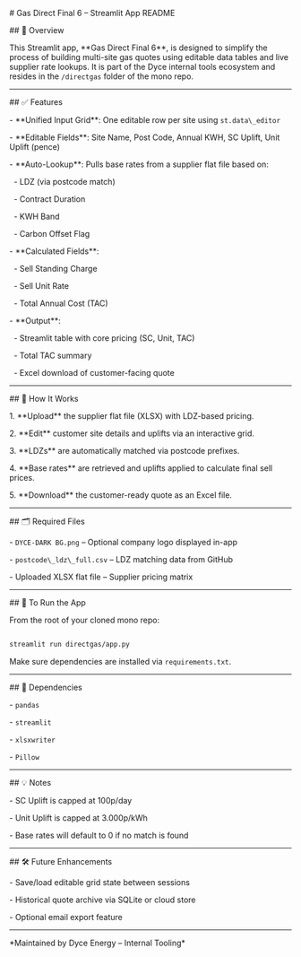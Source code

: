 \# Gas Direct Final 6 – Streamlit App README



\## 📌 Overview

This Streamlit app, \*\*Gas Direct Final 6\*\*, is designed to simplify the process of building multi-site gas quotes using editable data tables and live supplier rate lookups. It is part of the Dyce internal tools ecosystem and resides in the `/directgas` folder of the mono repo.



---



\## ✅ Features

\- \*\*Unified Input Grid\*\*: One editable row per site using `st.data\_editor`

\- \*\*Editable Fields\*\*: Site Name, Post Code, Annual KWH, SC Uplift, Unit Uplift (pence)

\- \*\*Auto-Lookup\*\*: Pulls base rates from a supplier flat file based on:

&nbsp; - LDZ (via postcode match)

&nbsp; - Contract Duration

&nbsp; - KWH Band

&nbsp; - Carbon Offset Flag

\- \*\*Calculated Fields\*\*:

&nbsp; - Sell Standing Charge

&nbsp; - Sell Unit Rate

&nbsp; - Total Annual Cost (TAC)

\- \*\*Output\*\*:

&nbsp; - Streamlit table with core pricing (SC, Unit, TAC)

&nbsp; - Total TAC summary

&nbsp; - Excel download of customer-facing quote



---



\## 🔄 How It Works

1\. \*\*Upload\*\* the supplier flat file (XLSX) with LDZ-based pricing.

2\. \*\*Edit\*\* customer site details and uplifts via an interactive grid.

3\. \*\*LDZs\*\* are automatically matched via postcode prefixes.

4\. \*\*Base rates\*\* are retrieved and uplifts applied to calculate final sell prices.

5\. \*\*Download\*\* the customer-ready quote as an Excel file.



---



\## 🗂️ Required Files

\- `DYCE-DARK BG.png` – Optional company logo displayed in-app

\- `postcode\_ldz\_full.csv` – LDZ matching data from GitHub

\- Uploaded XLSX flat file – Supplier pricing matrix



---



\## 🚀 To Run the App

From the root of your cloned mono repo:



```bash

streamlit run directgas/app.py

```



Make sure dependencies are installed via `requirements.txt`.



---



\## 📎 Dependencies

\- `pandas`

\- `streamlit`

\- `xlsxwriter`

\- `Pillow`



---



\## 💡 Notes

\- SC Uplift is capped at 100p/day

\- Unit Uplift is capped at 3.000p/kWh

\- Base rates will default to 0 if no match is found



---



\## 🛠️ Future Enhancements

\- Save/load editable grid state between sessions

\- Historical quote archive via SQLite or cloud store

\- Optional email export feature



---



\*Maintained by Dyce Energy – Internal Tooling\*



